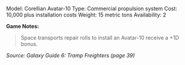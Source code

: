 Model: Corellian Avatar-10
Type: Commercial propulsion system
Cost: 10,000 plus installation costs
Weight: 15 metric tons
Availability: 2

**Game Notes:** 
> Space transports repair rolls to install an Avatar-10 receive a +1D bonus.

*Source: Galaxy Guide 6: Tramp Freighters (page 39)*
